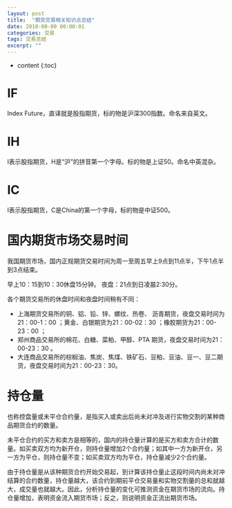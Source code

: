 ```yaml
---
layout: post
title:  "期货交易相关知识点总结"
date: 2018-00-00 00:00:01
categories: 交易
tags: 交易总结
excerpt: ""
---
```


* content
{:toc}



# IF
Index Future，直译就是股指期货，标的物是沪深300指数。命名来自英文。

# IH
I表示股指期货，H是“沪”的拼音第一个字母。标的物是上证50。命名中英混杂。

# IC
I表示股指期货，C是China的第一个字母，标的物是中证500。


# 国内期货市场交易时间
我国期货市场，国内正规期货交易时间为周一至周五早上9点到11点半，下午1点半到3点结束。

早上10：15到10：30休盘15分钟。
夜盘：21点到日凌晨2:30分。

各个期货交易所的休盘时间和夜盘时间稍有不同：
* 上海期货交易所的铜、铝、铅、锌、螺纹、热卷、 沥青期货，夜盘交易时间为21：00-1：00  ；黄金、白银期货为21：00-02：30 ；橡胶期货为21：00-23：00  ；
* 郑州商品交易所的棉花、白糖、菜粕、甲醇、PTA 期货，夜盘交易时间为21：00-23：30 。
* 大连商品交易所的棕榈油、焦炭、焦煤、铁矿石、豆粕、豆油、豆一、豆二期货，夜盘交易时间为21：00-23：30。


# 持仓量
也称控盘量或未平仓合约量，是指买入或卖出后尚未对冲及进行实物交割的某种商品期货合约的数量。

未平仓合约的买方和卖方是相等的，国内的持仓量计算的是买方和卖方合计的数量。如买卖双方均为新开仓，则持仓量增加2个合约量；如其中一方为新开仓，另一方为平仓，则持仓量不变；如买卖双方均为平仓，持仓量减少2个合约量。

由于持仓量是从该种期货合约开始交易起，到计算该持仓量止这段时间内尚未对冲结算的合约数量，持仓量越大，该合约到期前平仓交易量和实物交割量的总和就越大，成交量也就越大。因此，分析持仓量的变化可推测资金在期货市场的流向。持仓量增加，表明资金流入期货市场；反之，则说明资金正流出期货市场。



















